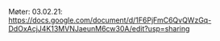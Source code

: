 Møter:
03.02.21: https://docs.google.com/document/d/1F6PjFmC6QvQWzGq-DdOxAcjJ4K13MVNJaeunM6cw30A/edit?usp=sharing
